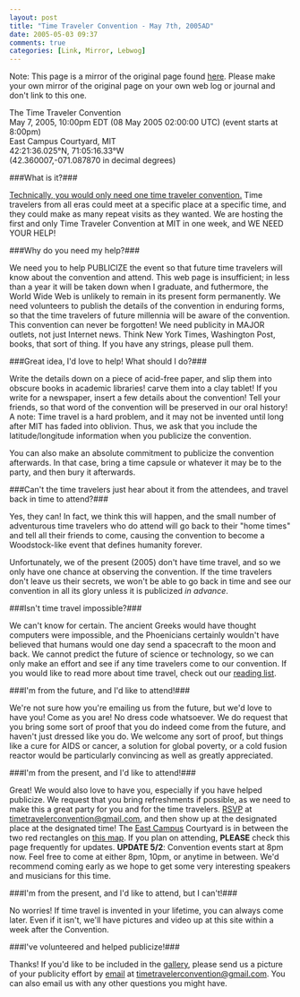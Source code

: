 ```yaml
---
layout: post
title: "Time Traveler Convention - May 7th, 2005AD"
date: 2005-05-03 09:37
comments: true
categories: [Link, Mirror, Lebwog]
---
```

Note: This page is a mirror of the original page found [here](http://web.mit.edu/adorai/timetraveler/).  Please make your own mirror of the original page on your own web log or journal and don't link to this one.

The Time Traveler Convention<br>
May 7, 2005, 10:00pm EDT (08 May 2005 02:00:00 UTC) (event starts at 8:00pm)<br>
East Campus Courtyard, MIT<br>
42:21:36.025&deg;N, 71:05:16.33&deg;W<br>
(42.360007,-071.087870 in decimal degrees)<br>

<!--more-->

###What is it?###

[Technically, you would only need one time traveler convention.](http://catandgirl.com/view.php?loc=131) Time travelers from all eras could meet at a specific place at a specific time, and they could make as many repeat visits as they wanted. We are hosting the first and only Time Traveler Convention at MIT in one week, and WE NEED YOUR HELP!

###Why do you need my help?###

We need you to help PUBLICIZE the event so that future time travelers will know about the convention and attend.  This web page is insufficient; in less than a year it will be taken down when I graduate, and futhermore, the World Wide Web is unlikely to remain in its present form permanently. We need volunteers to publish the details of the convention in enduring forms, so that the time travelers of future millennia will be aware of the convention. This convention can never be forgotten! We need publicity in MAJOR outlets, not just Internet news. Think New York Times, Washington Post, books, that sort of thing. If you have any strings, please pull them.

###Great idea, I'd love to help! What should I do?###

Write the details down on a piece of acid-free paper, and slip them into obscure books in academic libraries! carve them into a clay tablet! If you write for a newspaper, insert a few details about the convention! Tell your friends, so that word of the convention will be preserved in our oral history! A note: Time travel is a hard problem, and it may not be invented until long after MIT has faded into oblivion. Thus, we ask that you include the latitude/longitude information when you publicize the convention.

You can also make an absolute commitment to publicize the convention afterwards. In that case, bring a time capsule or whatever it may be to the party, and then bury it afterwards.

###Can't the time travelers just hear about it from the attendees, and travel back in time to attend?###

Yes, they can! In fact, we think this will happen, and the small number of adventurous time travelers who do attend will go back to their "home times" and tell all their friends to come, causing the convention to become a Woodstock-like event that defines humanity forever.

Unfortunately, we of the present (2005) don't have time travel, and so we only have one chance at observing the convention. If the time travelers don't leave us their secrets, we won't be able to go back in time and see our convention in all its glory unless it is publicized *in advance*.

###Isn't time travel impossible?###

We can't know for certain. The ancient Greeks would have thought computers were impossible, and the Phoenicians certainly wouldn't have believed that humans would one day send a spacecraft to the moon and back. We cannot predict the future of science or technology, so we can only make an effort and see if any time travelers come to our convention. If you would like to read more about time travel, check out our [reading list](http://web.mit.edu/adorai/timetraveler/readinglist.html).

###I'm from the future, and I'd like to attend!###

We're not sure how you're emailing us from the future, but we'd love to have you! Come as you are! No dress code whatsoever. We do request that you bring some sort of proof that you do indeed come from the future, and haven't just dressed like you do. We welcome any sort of proof, but things like a cure for AIDS or cancer, a solution for global poverty, or a cold fusion reactor would be particularly convincing as well as greatly appreciated.

###I'm from the present, and I'd like to attend!###

Great! We would also love to have you, especially if you have helped publicize. We request that you bring refreshments if possible, as we need to make this a great party for you and for the time travelers. [RSVP](mailto:timetravelerconvention@gmail.com) at timetravelerconvention@gmail.com, and then show up at the designated place at the designated time! The [East Campus](http://web.mit.edu/adorai/timetraveler/ec.html) Courtyard is in between the two red rectangles on [this map](http://whereis.mit.edu/map-jpg?mapterms=east+campus). If you plan on attending, **PLEASE** check this page frequently for updates. **UPDATE 5/2**: Convention events start at 8pm now. Feel free to come at either 8pm, 10pm, or anytime in between. We'd recommend coming early as we hope to get some very interesting speakers and musicians for this time.

###I'm from the present, and I'd like to attend, but I can't!###

No worries! If time travel is invented in your lifetime, you can always come later. Even if it isn't, we'll have pictures and video up at this site within a week after the Convention.

###I've volunteered and helped publicize!###

Thanks! If you'd like to be included in the [gallery](http://web.mit.edu/adorai/timetraveler/gallery/), please send us a picture of your publicity effort by [email](mailto:timetravelerconvention@gmail.com) at timetravelerconvention@gmail.com. You can also email us with any other questions you might have.
